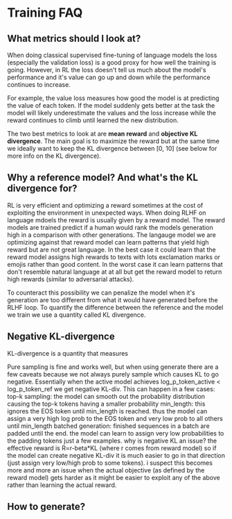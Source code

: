 # Training FAQ

## What metrics should I look at?
When doing classical supervised fine-tuning of language models the loss (especially the validation loss) is a good proxy for how well the training is going. However, in RL the loss doesn't tell us much about the model's performance and it's value can go up and down while the performance continues to increase. 

For example, the value loss measures how good the model is at predicting the value of each token. If the model suddenly gets better at the task the model will likely underestimate the values and the loss increase while the reward continues to climb until learned the new distribution.

The two best metrics to look at are **mean reward** and **objective KL divergence**. The main goal is to maximize the reward but at the same time we ideally want to keep the KL divergence between [0, 10] (see below for more info on the KL divergence).

## Why a reference model? And what's the KL divergence for?

RL is very efficient and optimizing a reward sometimes at the cost of exploiting the environment in unexpected ways. When doing RLHF on language mdoels the reward is usually given by a reward model. The reward models are trained predict if a human would rank the models generation high in a comparison with other generations. The langauge model we are optimizing against that reward model can learn patterns that yield high reward but are not great language. In the best case it could learn that the reward model assigns high rewards to texts with lots exclamation marks or emojis rather than good content. In the worst case it can learn patterns that don't resemble natural language at at all but get the reward model to return high rewards (similar to adversarial attacks).

To counteract this possibility we can penalize the model when it's generation are too different from what it would have generated before the RLHF loop. To quantify the difference between the reference and the model we train we use a quantity called KL divergence. 

## Negative KL-divergence

KL-divergence is a quantity that measures

Pure sampling is fine and works well, but when using generate there are a few caveats because we not always purely sample which causes KL to go negative. Essentially when the active model achieves log_p_token_active < log_p_token_ref we get negative KL-div. This can happen in a few cases:
top-k sampling: the model can smooth out the probability distribution causing the top-k tokens having a smaller probability
min_length: this ignores the EOS token until min_length is reached. thus the model can assign a very high log prob to the EOS token and very low prob to all others until min_length
batched generation: finished sequences in a batch are padded until the end. the model can learn to assign very low probabilities to the padding tokens
just a few examples. why is negative KL an issue? the effective reward is R=r-beta*KL  (where r comes from reward model) so if the model can create negative KL-div it is much easier to go in that direction (just assign very low/high prob to some tokens). i suspect this becomes more and more an issue when the actual objective (as defined by the reward model) gets harder as it might be easier to exploit any of the above rather than learning the actual reward.


## How to generate?